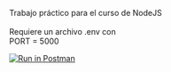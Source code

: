 Trabajo práctico para el curso de NodeJS<br/><br/>
Requiere un archivo .env con <br/>
    PORT = 5000<br/>


[![Run in Postman](https://run.pstmn.io/button.svg)](https://app.getpostman.com/run-collection/23132364-fb4dd3d8-8ad6-485d-bdee-de57ba69b27f?action=collection%2Ffork&collection-url=entityId%3D23132364-fb4dd3d8-8ad6-485d-bdee-de57ba69b27f%26entityType%3Dcollection%26workspaceId%3D94aecfd1-faa1-42d1-84f2-523812e89425#?env%5BLOCALHOST%5D=W3sia2V5IjoiVVJMIiwidmFsdWUiOiJodHRwOi8vbG9jYWxob3N0OjUwMDAvIiwiZW5hYmxlZCI6dHJ1ZSwidHlwZSI6InRleHQifV0=)